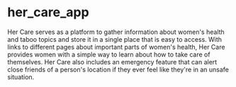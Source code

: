 # her_care_app
Her Care serves as a platform to gather information about women's health and taboo topics and store it in a single place that is easy to access. With links to different pages about important parts of women's health, Her Care provides women with a simple way to learn about how to take care of themselves. Her Care also includes an emergency feature that can alert close friends of a person's location if they ever feel like they're in an unsafe situation.
